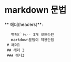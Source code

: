 # markdown 문법
** 헤더(headers)**:
```
   백틱(`)<-- 3개 코드라인
   markdown문법이 적용안됨
 # 헤더1
 ## 헤더 2
 ### 헤더3
```